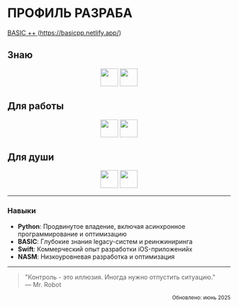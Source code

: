 # ПРОФИЛЬ РАЗРАБА

[BASIC ++ ](https://img.shields.io/badge/ПЕРЕЙТИ_К_ПРОЕКТУ-0066CC?style=for-the-badge&logo=google-chrome&logoColor=white)(https://basicpp.netlify.app/)

## Знаю
<div align="center">
  <a href="#"><img src="https://img.shields.io/badge/PYTHON-3776AB?style=for-the-badge&logo=python&logoColor=white" height="40"></a>
  <a href="#"><img src="https://img.shields.io/badge/BASIC-FF6600?style=for-the-badge&logoColor=white" height="40"></a>
</div>

## Для работы
<div align="center">
  <a href="#"><img src="https://img.shields.io/badge/SWIFT-F05138?style=for-the-badge&logo=swift&logoColor=white" height="40"></a>
  <a href="#"><img src="https://img.shields.io/badge/C++-00599C?style=for-the-badge&logo=c%2B%2B&logoColor=white" height="40"></a>
</div>

## Для души
<div align="center">
  <a href="#"><img src="https://img.shields.io/badge/NASM-8B0000?style=for-the-badge&logo=assemblyscript&logoColor=white" height="40"></a>
   <a href="#"><img src="https://img.shields.io/badge/BASIC-FF6600?style=for-the-badge&logoColor=white" height="40"></a>
</div>

---

### Навыки
- **Python**: Продвинутое владение, включая асинхронное программирование и оптимизацию
- **BASIC**: Глубокие знания legacy-систем и реинжиниринга
- **Swift**: Коммерческий опыт разработки iOS-приложенийх
- **NASM**: Низкоуровневая разработка и оптимизация

---

> "Контроль - это иллюзия. Иногда нужно отпустить ситуацию."  
> — Mr. Robot

<div align="right">
  <small>Обновлено: июнь 2025</small>
</div>
